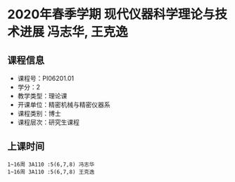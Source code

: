 # 2020年春季学期 现代仪器科学理论与技术进展 冯志华, 王克逸






## 课程信息

- 课程号：PI06201.01
- 学分：2
- 教学类型：理论课
- 开课单位：精密机械与精密仪器系
- 课程类别：博士
- 课程层次：研究生课程

## 上课时间

```
1~16周 3A110 :5(6,7,8) 冯志华
1~16周 3A110 :5(6,7,8) 王克逸
```

